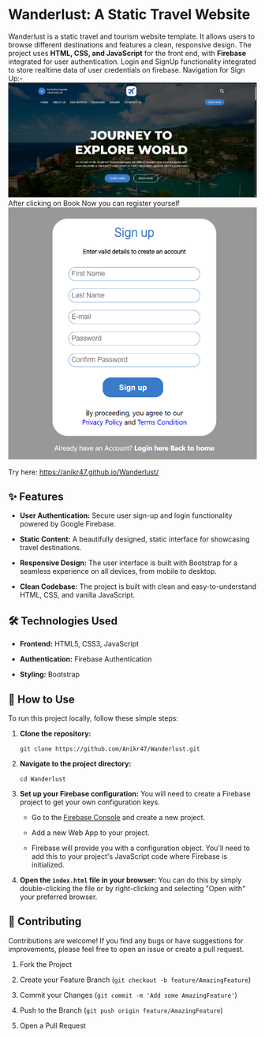 # Wanderlust: A Static Travel Website

Wanderlust is a static travel and tourism website template. It allows users to browse different destinations and features a clean, responsive design. The project uses **HTML, CSS, and JavaScript** for the front end, with **Firebase** integrated for user authentication. Login and SignUp functionality integrated to store realtime data of user credentials on firebase.
Navigation for Sign Up:-
![Landing Page](assets/images/LandingPage.png)
After clicking on Book Now you can register yourself
![Sign Up page](assets/images/SignUp.png)

Try here: 
https://anikr47.github.io/Wanderlust/


## ✨ Features

-   **User Authentication:** Secure user sign-up and login functionality powered by Google Firebase.
    
-   **Static Content:** A beautifully designed, static interface for showcasing travel destinations.
    
-   **Responsive Design:** The user interface is built with Bootstrap for a seamless experience on all devices, from mobile to desktop.
    
-   **Clean Codebase:** The project is built with clean and easy-to-understand HTML, CSS, and vanilla JavaScript.
    

## 🛠️ Technologies Used

-   **Frontend:** HTML5, CSS3, JavaScript
    
-   **Authentication:** Firebase Authentication
    
-   **Styling:** Bootstrap
    

## 📂 How to Use

To run this project locally, follow these simple steps:

1.  **Clone the repository:**
    
    ```
    git clone https://github.com/Anikr47/Wanderlust.git
    
    ```
    
2.  **Navigate to the project directory:**
    
    ```
    cd Wanderlust
    
    ```
    
3.  **Set up your Firebase configuration:** You will need to create a Firebase project to get your own configuration keys.
    
    -   Go to the [Firebase Console](https://console.firebase.google.com/ "null") and create a new project.
        
    -   Add a new Web App to your project.
        
    -   Firebase will provide you with a configuration object. You'll need to add this to your project's JavaScript code where Firebase is initialized.
        
4.  **Open the `index.html` file in your browser:** You can do this by simply double-clicking the file or by right-clicking and selecting "Open with" your preferred browser.
    

## 🤝 Contributing

Contributions are welcome! If you find any bugs or have suggestions for improvements, please feel free to open an issue or create a pull request.

1.  Fork the Project
    
2.  Create your Feature Branch (`git checkout -b feature/AmazingFeature`)
    
3.  Commit your Changes (`git commit -m 'Add some AmazingFeature'`)
    
4.  Push to the Branch (`git push origin feature/AmazingFeature`)
    
5.  Open a Pull Request